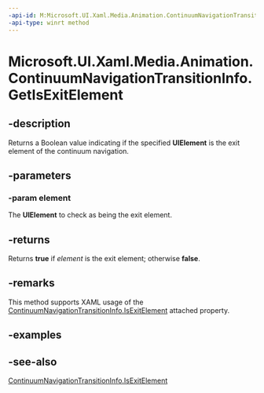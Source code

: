 ```yaml
---
-api-id: M:Microsoft.UI.Xaml.Media.Animation.ContinuumNavigationTransitionInfo.GetIsExitElement(Microsoft.UI.Xaml.UIElement)
-api-type: winrt method
---
```


<!-- Method syntax
public bool GetIsExitElement(Windows.UI.Xaml.UIElement element)
-->

# Microsoft.UI.Xaml.Media.Animation.ContinuumNavigationTransitionInfo.GetIsExitElement

## -description
Returns a Boolean value indicating if the specified **UIElement** is the exit element of the continuum navigation.

## -parameters
### -param element
The **UIElement** to check as being the exit element.

## -returns
Returns **true** if *element* is the exit element; otherwise **false**.

## -remarks
This method supports XAML usage of the [ContinuumNavigationTransitionInfo.IsExitElement](/windows/winui/api/microsoft.ui.xaml.media.animation.continuumnavigationtransitioninfo#xaml-attached-properties) attached property.

## -examples

## -see-also
[ContinuumNavigationTransitionInfo.IsExitElement](/windows/winui/api/microsoft.ui.xaml.media.animation.continuumnavigationtransitioninfo#xaml-attached-properties)
